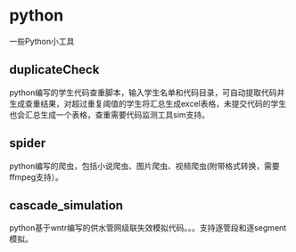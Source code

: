 # python
一些Python小工具
## duplicateCheck
python编写的学生代码查重脚本，输入学生名单和代码目录，可自动提取代码并生成查重结果，对超过重复阈值的学生将汇总生成excel表格，未提交代码的学生也会汇总生成一个表格，查重需要代码监测工具sim支持。
## spider
python编写的爬虫，包括小说爬虫、图片爬虫、视频爬虫(附带格式转换，需要ffmpeg支持）。
## cascade_simulation
python基于wntr编写的供水管网级联失效模拟代码。。。支持逐管段和逐segment模拟。
